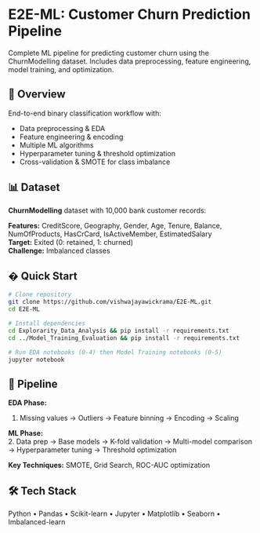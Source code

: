 # E2E-ML: Customer Churn Prediction Pipeline

Complete ML pipeline for predicting customer churn using the ChurnModelling dataset. Includes data preprocessing, feature engineering, model training, and optimization.

## 🎯 Overview

End-to-end binary classification workflow with:
- Data preprocessing & EDA
- Feature engineering & encoding  
- Multiple ML algorithms
- Hyperparameter tuning & threshold optimization
- Cross-validation & SMOTE for class imbalance

## 📊 Dataset

**ChurnModelling** dataset with 10,000 bank customer records:

**Features:** CreditScore, Geography, Gender, Age, Tenure, Balance, NumOfProducts, HasCrCard, IsActiveMember, EstimatedSalary  
**Target:** Exited (0: retained, 1: churned)  
**Challenge:** Imbalanced classes

## � Quick Start

```bash
# Clone repository
git clone https://github.com/vishwajayawickrama/E2E-ML.git
cd E2E-ML

# Install dependencies
cd Explorarity_Data_Analysis && pip install -r requirements.txt
cd ../Model_Training_Evaluation && pip install -r requirements.txt

# Run EDA notebooks (0-4) then Model Training notebooks (0-5)
jupyter notebook
```

## 🔧 Pipeline

**EDA Phase:**
1. Missing values → Outliers → Feature binning → Encoding → Scaling

**ML Phase:**  
2. Data prep → Base models → K-fold validation → Multi-model comparison → Hyperparameter tuning → Threshold optimization

**Key Techniques:** SMOTE, Grid Search, ROC-AUC optimization

## 🛠️ Tech Stack

Python • Pandas • Scikit-learn • Jupyter • Matplotlib • Seaborn • Imbalanced-learn
